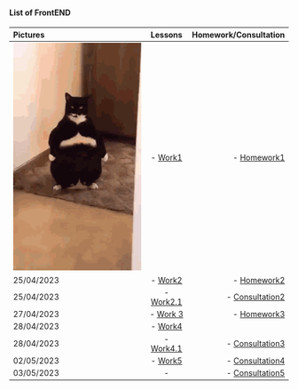 #### List of FrontEND

| Pictures | Lessons | Homework/**Consultation** |
| :---         |     :---:      |          ---: |
| ![Cat with laser](https://github.com/AndreiBakhtinov/GenTech/blob/master/images/fat-cat-laser-eyes.gif)  |- [Work1](https://github.com/Sainozhenko/frontend/tree/master/01_HTML_intro_24_04_2023)     | - [Homework1](https://github.com/Sainozhenko/frontend/tree/master/01_homework)   |
| 25/04/2023     | - [Work2](https://github.com/Sainozhenko/frontend/tree/master/02_CSS_intro_25_04_2023)      | - [Homework2](https://github.com/Sainozhenko/frontend/tree/master/02_CSS_Coffee_25_04_2023)       |
| 25/04/2023  | - [Work2.1](https://github.com/Sainozhenko/frontend/tree/master/02_CSS_Coffee_25_04_2023)      | - [Consultation2](https://github.com/Sainozhenko/frontend/tree/master/seminars/CV_26_04_2023)     |
| 27/04/2023     | - [Work 3](https://github.com/Sainozhenko/frontend/tree/master/03_CSS_Cofee_Position_27_04_2023)     | - [Homework3](https://github.com/Sainozhenko/frontend/tree/master/03_Homework)     |
| 28/04/2023    |- [Work4](https://github.com/Sainozhenko/frontend/tree/master/04_CSS_Flex_28_04_2023)     |      |
|  28/04/2023   | - [Work4.1](https://github.com/Sainozhenko/frontend/tree/master/04_CSS_Flex_Practice_28_04_2023)         | - [Consultation3](https://github.com/Sainozhenko/frontend/tree/master/Position_28_04_2023) |
|  02/05/2023   | - [Work5](https://github.com/Sainozhenko/frontend/tree/master/05_CSS_Form_02_05_2023)         | - [Consultation4](https://github.com/Sainozhenko/frontend/tree/master/seminars/Form_02_05_2023) |
|  03/05/2023   | -  | - [Consultation5](https://github.com/Sainozhenko/frontend/tree/master/seminars/Form_New_03_05_2023) |